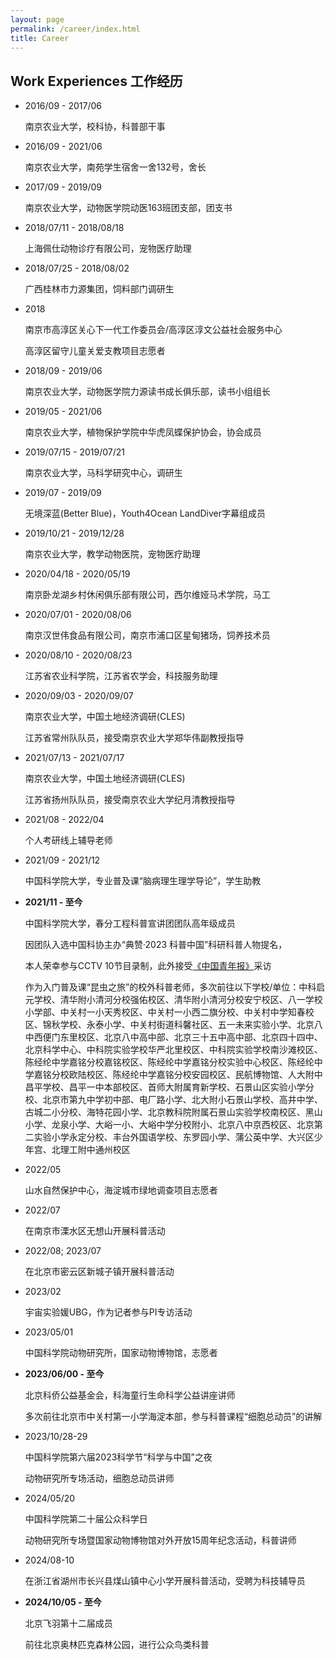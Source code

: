 ```yaml
---
layout: page
permalink: /career/index.html
title: Career
---
```


## Work Experiences 工作经历

- 2016/09 - 2017/06

  南京农业大学，校科协，科普部干事

- 2016/09 - 2021/06

  南京农业大学，南苑学生宿舍一舍132号，舍长

- 2017/09 - 2019/09

  南京农业大学，动物医学院动医163班团支部，团支书

- 2018/07/11 - 2018/08/18

  上海佩仕动物诊疗有限公司，宠物医疗助理

- 2018/07/25 - 2018/08/02

  广西桂林市力源集团，饲料部门调研生

- 2018

  南京市高淳区关心下一代工作委员会/高淳区淳文公益社会服务中心

  高淳区留守儿童关爱支教项目志愿者

- 2018/09 - 2019/06

  南京农业大学，动物医学院力源读书成长俱乐部，读书小组组长

- 2019/05 - 2021/06

  南京农业大学，植物保护学院中华虎凤蝶保护协会，协会成员

- 2019/07/15 - 2019/07/21

  南京农业大学，马科学研究中心，调研生

- 2019/07 - 2019/09

  无境深蓝(Better Blue)，Youth4Ocean LandDiver字幕组成员

- 2019/10/21 - 2019/12/28

  南京农业大学，教学动物医院，宠物医疗助理

- 2020/04/18 - 2020/05/19

  南京卧龙湖乡村休闲俱乐部有限公司，西尔维娅马术学院，马工

- 2020/07/01 - 2020/08/06

  南京汉世伟食品有限公司，南京市浦口区星甸猪场，饲养技术员

- 2020/08/10 - 2020/08/23

  江苏省农业科学院，江苏省农学会，科技服务助理

- 2020/09/03 - 2020/09/07

  南京农业大学，中国土地经济调研(CLES)

  江苏省常州队队员，接受南京农业大学郑华伟副教授指导

- 2021/07/13 - 2021/07/17

  南京农业大学，中国土地经济调研(CLES)

  江苏省扬州队队员，接受南京农业大学纪月清教授指导

- 2021/08 - 2022/04

  个人考研线上辅导老师

- 2021/09 - 2021/12

  中国科学院大学，专业普及课“脑病理生理学导论”，学生助教

- **2021/11 - 至今**

  中国科学院大学，春分工程科普宣讲团团队高年级成员

  因团队入选中国科协主办“典赞·2023 科普中国”科研科普人物提名，

  本人荣幸参与CCTV 10节目录制，此外接受[《中国青年报》](http://zqb.cyol.com/html/2024-04/01/nw.D110000zgqnb_20240401_1-05.htm)采访

  作为入门普及课“昆虫之旅”的校外科普老师，多次前往以下学校/单位：中科启元学校、清华附小清河分校强佑校区、清华附小清河分校安宁校区、八一学校小学部、中关村一小天秀校区、中关村一小西二旗分校、中关村中学知春校区、锦秋学校、永泰小学、中关村街道科馨社区、五一未来实验小学、北京八中西便门东里校区、北京八中高中部、北京三十五中高中部、北京四十四中、北京科学中心、中科院实验学校华严北里校区、中科院实验学校南沙滩校区、陈经纶中学嘉铭分校嘉铭校区、陈经纶中学嘉铭分校实验中心校区、陈经纶中学嘉铭分校欧陆校区、陈经纶中学嘉铭分校安园校区、民航博物馆、人大附中昌平学校、昌平一中本部校区、首师大附属育新学校、石景山区实验小学分校、北京市第九中学初中部、电厂路小学、北大附小石景山学校、高井中学、古城二小分校、海特花园小学、北京教科院附属石景山实验学校南校区、黑山小学、龙泉小学、大峪一小、大峪中学分校附小、北京八中京西校区、北京第二实验小学永定分校、丰台外国语学校、东罗园小学、蒲公英中学、大兴区少年宫、北理工附中通州校区

- 2022/05

  山水自然保护中心，海淀城市绿地调查项目志愿者

- 2022/07

  在南京市溧水区无想山开展科普活动

- 2022/08; 2023/07

  在北京市密云区新城子镇开展科普活动

- 2023/02

  宇宙实验媛UBG，作为记者参与PI专访活动

- 2023/05/01

  中国科学院动物研究所，国家动物博物馆，志愿者

- **2023/06/00 - 至今**

  北京科侨公益基金会，科海童行生命科学公益讲座讲师

  多次前往北京市中关村第一小学海淀本部，参与科普课程“细胞总动员”的讲解

- 2023/10/28-29

  中国科学院第六届2023科学节“科学与中国”之夜

  动物研究所专场活动，细胞总动员讲师

- 2024/05/20

  中国科学院第二十届公众科学日

  动物研究所专场暨国家动物博物馆对外开放15周年纪念活动，科普讲师

- 2024/08-10

  在浙江省湖州市长兴县煤山镇中心小学开展科普活动，受聘为科技辅导员

- **2024/10/05 - 至今**

  北京飞羽第十二届成员

  前往北京奥林匹克森林公园，进行公众鸟类科普
